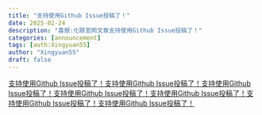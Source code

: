 ```yaml
---
title: "支持使用Github Issue投稿了！"
date: 2025-02-24
description: "喜报:化联官网文章支持使用Github Issue投稿了！"
categories: [announcement]
tags: [auth:Xingyuan55]
author: "Xingyuan55"
draft: false
---
```


[支持使用Github Issue投稿了！支持使用Github Issue投稿了！支持使用Github Issue投稿了！支持使用Github Issue投稿了！支持使用Github Issue投稿了！支持使用Github Issue投稿了！支持使用Github Issue投稿了！](https://github.com/ChemUAsso-CN/ChemUAsso-CN.github.io/issues/new?labels=article&template=article.md)

